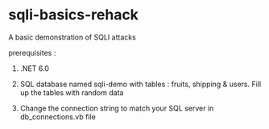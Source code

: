 # sqli-basics-rehack

A basic demonstration of SQLI attacks

prerequisites :

1) .NET 6.0

2) SQL database named sqli-demo with tables : fruits, shipping & users. Fill up the tables with random data

3) Change the connection string to match your SQL server in db_connections.vb file
